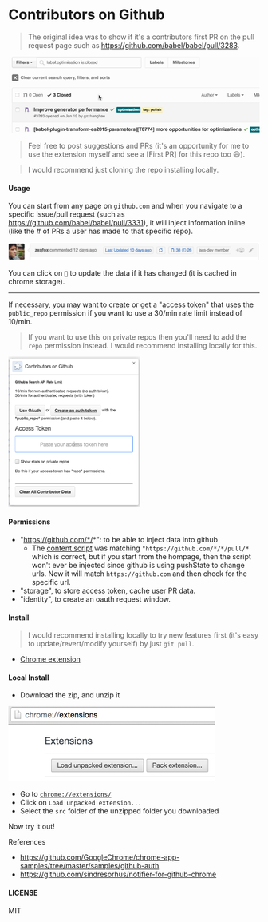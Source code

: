 # Contributors on Github

> The original idea was to show if it's a contributors first PR on the pull request page such as https://github.com/babel/babel/pull/3283.

[![](firstpr.gif)](https://github.com/babel/babel/pull/3283)

> Feel free to post suggestions and PRs (it's an opportunity for me to use the extension myself and see a [First PR] for this repo too :smile:).

> I would recommend just cloning the repo installing locally.

#### Usage

You can start from any page on `github.com` and when you navigate to a specific issue/pull request (such as https://github.com/babel/babel/pull/3331), it will inject information inline (like the # of PRs a user has made to that specific repo).

[![](injected-content.png)](https://github.com/jscs-dev/node-jscs/pull/2180)

You can click on `🔄` to update the data if it has changed (it is cached in chrome storage).

---

If necessary, you may want to create or get a "access token" that uses the `public_repo` permission if you want to use a 30/min rate limit instead of 10/min.

> If you want to use this on private repos then you'll need to add the `repo` permission instead. I would recommend installing locally for this.

<img src="options.png" alt="options" height="300px">

#### Permissions
- "https://github.com/*/*": to be able to inject data into github
  - The [content script](src/content.js) was matching `"https://github.com/*/*/pull/*` which is correct, but if you start from the hompage, then the script won't ever be injected since github is using pushState to change urls. Now it will match `https://github.com` and then check for the specific url.
- "storage", to store access token, cache user PR data.
- "identity", to create an oauth request window.
 
#### Install

> I would recommend installing locally to try new features first (it's easy to update/revert/modify yourself) by just `git pull`.

- [Chrome extension](https://chrome.google.com/webstore/detail/github-contributor-stats/cjbacdldhllelehomkmlniifaojgaeph?hl=en)

#### Local Install
- Download the zip, and unzip it

<img src="load-extension.png" alt="local install instructions" height="150px">

- Go to [`chrome://extensions/`](chrome://extensions/)
- Click on `Load unpacked extension...`
- Select the `src` folder of the unzipped folder you downloaded

Now try it out!

References
- https://github.com/GoogleChrome/chrome-app-samples/tree/master/samples/github-auth
- https://github.com/sindresorhus/notifier-for-github-chrome

#### LICENSE
MIT

